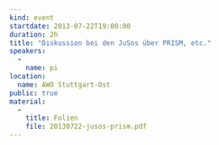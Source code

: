 ```yaml
---
kind: event
startdate: 2013-07-22T19:00:00
duration: 2h
title: "Diskussion bei den JuSos über PRISM, etc."
speakers:
  -
    name: pi
location:
  name: AWO Stuttgart-Ost
public: true
material:
  -
    title: Folien
    file: 20130722-jusos-prism.pdf
---
```



